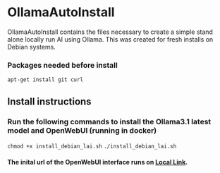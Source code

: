 # OllamaAutoInstall
OllamaAutoInstall contains the files necessary to create a simple stand alone locally run AI using Ollama. This was created for fresh installs on Debian systems.


### Packages needed before install

```apt-get install git curl```

## Install instructions
### Run the following commands to install the Ollama3.1 latest model and OpenWebUI (running in docker)
```chmod +x install_debian_lai.sh```
```./install_debian_lai.sh```


#### The inital url of the OpenWebUI interface runs on [Local Link](https://localhost:3000).